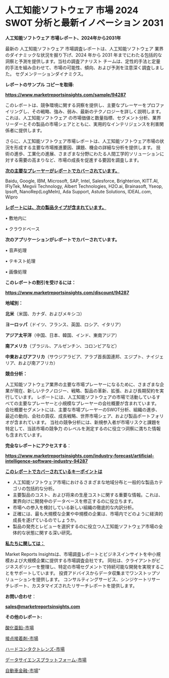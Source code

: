 # 人工知能ソフトウェア 市場 2024 SWOT 分析と最新イノベーション 2031

<strong>人工知能ソフトウェア 市場レポート、2024年から2031年</strong>

最新の 人工知能ソフトウェア 市場調査レポートは、人工知能ソフトウェア 業界のダイナミックな状況を掘り下げ、2024 年から 2031 年までにわたる包括的な洞察と予測を提供します。当社の調査アナリスト チームは、定性的手法と定量的手法を組み合わせて、市場の可能性、傾向、および予測を注意深く調査しました。 セグメンテーションダイナミクス。



<strong>レポートのサンプル コピーを取得:</strong> <a href=https://www.marketreportsinsights.com/sample/94287>

<strong><u>https://www.marketreportsinsights.com/sample/94287</u></strong></a>

このレポートは、競争環境に関する洞察を提供し、主要なプレーヤーをプロファイリングし、その戦略、強み、弱み、最新のテクノロジーを詳しく説明します。 これは、人工知能ソフトウェア の市場価値と数量指標、セグメント分析、業界リーダーとその製品の市場シェアとともに、実用的なインテリジェンスを利害関係者に提供します。

さらに、人工知能ソフトウェア市場レポートは、人工知能ソフトウェア市場の状況を形成する主要な市場推進要因、課題、機会の詳細な分析を提供します。 技術の進歩、工業化の進展、さまざまな分野にわたる人間工学的ソリューションに対する需要の高まりなど、市場の成長を促進する要因を調査します。



<strong><u>次の主要なプレーヤーがレポートでカバーされています。</u></strong>

Baidu, Google, IBM, Microsoft, SAP, Intel, Salesforce, Brighterion, KITT.AI, IFlyTek, Megvii Technology, Albert Technologies, H2O.ai, Brainasoft, Yseop, Ipsoft, NanoRep(LogMeIn), Ada Support, Astute Solutions, IDEAL.com, Wipro



<strong><u><b>レポートには、次の製品タイプが含まれています。</b></u></strong>

• 敷地内に

• クラウドベース



<strong><b>次のアプリケーションがレポートでカバーされています。</b></strong>

• 音声処理

• テキスト処理

• 画像処理



<strong><b>このレポートの割引を受けるには：</b></strong><a href=https://www.marketreportsinsights.com/discount/94287>

<strong><u>https://www.marketreportsinsights.com/discount/94287</u></strong></a>



<strong>地域別：</strong>



<strong>北米</strong>（米国、カナダ、およびメキシコ）



<strong>ヨーロッパ</strong>（ドイツ、フランス、英国、ロシア、イタリア）



<strong>アジア太平洋</strong>（中国、日本、韓国、インド、東南アジア）



<strong>南アメリカ</strong>（ブラジル、アルゼンチン、コロンビアなど）



<strong>中東およびアフリカ</strong>（サウジアラビア、アラブ首長国連邦、エジプト、ナイジェリア、および南アフリカ）



<strong>競合分析：</strong>

人工知能ソフトウェア業界の主要な市場プレーヤーになるために、さまざまな企業が現在、新しいテクノロジー、戦略、製品の革新、拡張、および長期契約を実行しています。 レポートには、人工知能ソフトウェアの市場で活動しているすべての主要なプレーヤーと小規模なプレーヤーの会社概要が含まれています。 会社概要セグメントには、主要な市場プレーヤーのSWOT分析、組織の進歩、最近の動向、会社の買収、成長戦略、世界市場シェア、および製品ポートフォリオが含まれています。 当社の競争分析には、新規参入者が市場リスクと課題を特定して、当該市場の競争力 のレベルを測定するのに役立つ洞察に満ちた情報も含まれています。



<strong>完全なレポートにアクセスする</strong>：

<a href=https://www.marketreportsinsights.com/industry-forecast/artificial-intelligence-software-industry-94287>

<strong><u>https://www.marketreportsinsights.com/industry-forecast/artificial-intelligence-software-industry-94287</u></strong></a>



<strong><u><b>このレポートでカバーされているキーポイントは</b></u></strong>
<ul>
  <li>人工知能ソフトウェア市場におけるさまざまな地域分布と一般的な製品カテゴリの包括的な分析。</li>
  <li>主要製品のコスト、および将来の生産コストに関する重要な情報。これは、業界向けに開発中のデータベースを修正するのに役立ちます。</li>
  <li>市場への参入を検討している新しい組織の徹底的な内訳分析。</li>
  <li>正確には、最も大規模な企業や中規模の企業は、市場内でどのように経済的成長を遂げているのでしょうか。</li>
  <li>製品の発売とレビューを選択するのに役立つ人工知能ソフトウェア市場の全体的な状態に関する深い研究。</li>
</ul>


<strong><u><b>私たちに関しては：</b></u></strong>

Market Reports Insightsは、市場調査レポートとビジネスインサイトを中小規模および大規模企業に提供する市場調査会社です。 同社は、クライアントがビジネスポリシーを整理し、特定の市場セグメントで持続可能な開発を実現することをサポートしています。 投資アドバイスからデータ収集までワンストップソリューションを提供します。 コンサルティングサービス、シンジケートリサーチレポート、カスタマイズされたリサーチレポートを提供します。



<strong><b>お問い合わせ</b></strong>：

<a href=mailto:sales@marketreportsinsights.com>

<strong><u>sales@marketreportsinsights.com</u></strong></a>



<strong>その他のレポート:</strong>

<a href=https://www.linkedin.com/pulse/酸化亜鉛-市場-2023-収益と成長ドライバー-2030-data-dive-discoveries-24-analysis-yl1yc/>酸化亜鉛-市場</a>

<a href=https://www.linkedin.com/pulse/接点接着剤-市場-2023-swot-分析と最新イノベーション-2030-nla0f/>接点接着剤-市場</a>

<a href=https://www.linkedin.com/pulse/ハードコンタクトレンズ-市場-2030-年までの需要に焦点を当てた-2023-ccqwf/>ハードコンタクトレンズ-市場</a>

<a href=https://www.linkedin.com/pulse/データサイエンスプラットフォーム-市場-2023-推進要因と成長機会-nhx7f/>データサイエンスプラットフォーム-市場</a>

<a href=https://www.linkedin.com/pulse/自動車金融-市場-2023-新興市場-将来の動向と市場需要-2030-analytics-achievers-24-analysis-rcb5f/>自動車金融-市場</a>"
